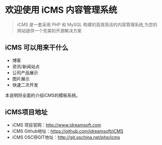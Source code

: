 欢迎使用 iCMS 内容管理系统
==========

> iCMS 是一套采用 PHP 和 MySQL 构建的高效简洁的内容管理系统,为您的网站提供一个完美的开源解决方案

## iCMS 可以用来干什么
- 博客
- 资讯/新闻站点
- 公司产品展示
- 图片展示
- 快速二次开发

本说明将全面的介绍iCMS的模板系统。

## iCMS项目地址
- iCMS 项目官网：<http://www.idreamsoft.com>
- iCMS Github地址：<https://github.com/idreamsoft/iCMS>
- iCMS OSC@GIT地址：<http://git.oschina.net/php/icms>
